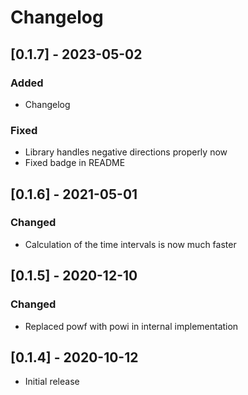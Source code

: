 # Changelog

## [0.1.7] - 2023-05-02

### Added

- Changelog

### Fixed

- Library handles negative directions properly now
- Fixed badge in README

## [0.1.6] - 2021-05-01

### Changed

- Calculation of the time intervals is now much faster

## [0.1.5] - 2020-12-10

### Changed

- Replaced powf with powi in internal implementation

## [0.1.4] - 2020-10-12
- Initial release
